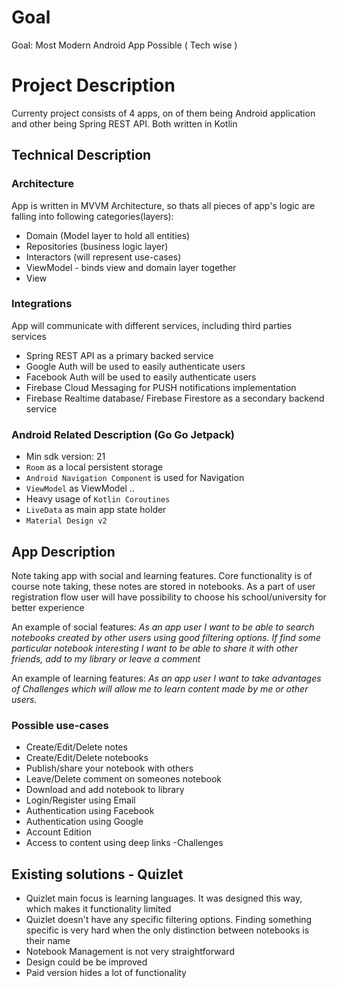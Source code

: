 # Goal

Goal: Most Modern Android App Possible ( Tech wise )

# Project Description

Currenty project consists of 4 apps, on of them being Android application and other being Spring REST API. Both written in Kotlin

## Technical Description

### Architecture

App is written in MVVM Architecture, so thats all pieces of app's logic are falling into following categories(layers):
  - Domain (Model layer to hold all entities)
  - Repositories (business logic layer)
  - Interactors (will represent use-cases)
  - ViewModel - binds view and domain layer together
  - View

### Integrations

App will communicate with different services, including third parties services

 - Spring REST API as a primary backed service
 - Google Auth will be used to easily authenticate users
 - Facebook Auth will be used to easily authenticate users
 - Firebase Cloud Messaging for PUSH notifications implementation
 - Firebase Realtime database/ Firebase Firestore as a secondary backend service


### Android Related Description (Go Go Jetpack)
- Min sdk version: 21
- `Room` as a local persistent storage
- `Android Navigation Component` is used for Navigation
- `ViewModel` as ViewModel ..
- Heavy usage of `Kotlin Coroutines`
- `LiveData` as main app state holder
- `Material Design v2`

## App Description

Note taking app with social and learning features. Core functionality is of course note taking, these notes are stored in notebooks.
 As a part of user registration flow user will have possibility to choose his school/university for better experience

An example of social features: *As an app user I want to be able to search notebooks created by other users
using good filtering options. If find some particular notebook interesting I want to be able to share it with other friends, add to my library or leave a comment*

An example of learning features: *As an app user I want to take advantages of Challenges which will allow me to learn content made by me or other users.*

### Possible use-cases

- Create/Edit/Delete notes
- Create/Edit/Delete notebooks
- Publish/share your notebook with others
- Leave/Delete comment on someones notebook
- Download and add  notebook to library
- Login/Register using Email
- Authentication using Facebook
- Authentication using Google
- Account Edition
- Access to content using deep links
-Challenges

## Existing solutions - Quizlet

- Quizlet main focus is learning languages. It was designed this way, which makes it functionality limited 
- Quizlet doesn't have any specific filtering options. Finding something specific is very hard when the only distinction between notebooks
is their name
- Notebook Management is not very straightforward
- Design could be be improved
- Paid version hides a lot of functionality
